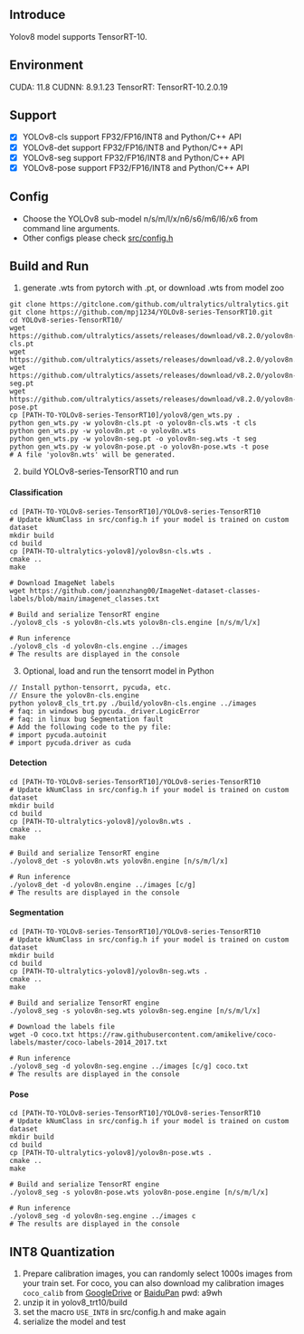 ## Introduce

Yolov8 model supports TensorRT-10.

## Environment

CUDA: 11.8
CUDNN: 8.9.1.23
TensorRT: TensorRT-10.2.0.19

## Support

* [x] YOLOv8-cls support FP32/FP16/INT8 and Python/C++ API
* [x] YOLOv8-det support FP32/FP16/INT8 and Python/C++ API
* [x] YOLOv8-seg support FP32/FP16/INT8 and Python/C++ API
* [x] YOLOv8-pose support FP32/FP16/INT8 and Python/C++ API

## Config

* Choose the YOLOv8 sub-model n/s/m/l/x/n6/s6/m6/l6/x6 from command line arguments.
* Other configs please check [src/config.h](src/config.h)

## Build and Run

1. generate .wts from pytorch with .pt, or download .wts from model zoo

```shell
git clone https://gitclone.com/github.com/ultralytics/ultralytics.git
git clone https://github.com/mpj1234/YOLOv8-series-TensorRT10.git
cd YOLOv8-series-TensorRT10/
wget https://github.com/ultralytics/assets/releases/download/v8.2.0/yolov8n-cls.pt
wget https://github.com/ultralytics/assets/releases/download/v8.2.0/yolov8n.pt
wget https://github.com/ultralytics/assets/releases/download/v8.2.0/yolov8n-seg.pt
wget https://github.com/ultralytics/assets/releases/download/v8.2.0/yolov8n-pose.pt
cp [PATH-TO-YOLOv8-series-TensorRT10]/yolov8/gen_wts.py .
python gen_wts.py -w yolov8n-cls.pt -o yolov8n-cls.wts -t cls
python gen_wts.py -w yolov8n.pt -o yolov8n.wts
python gen_wts.py -w yolov8n-seg.pt -o yolov8n-seg.wts -t seg
python gen_wts.py -w yolov8n-pose.pt -o yolov8n-pose.wts -t pose
# A file 'yolov8n.wts' will be generated.
```

2. build YOLOv8-series-TensorRT10 and run

#### Classification

```shell
cd [PATH-TO-YOLOv8-series-TensorRT10]/YOLOv8-series-TensorRT10
# Update kNumClass in src/config.h if your model is trained on custom dataset
mkdir build
cd build
cp [PATH-TO-ultralytics-yolov8]/yolov8sn-cls.wts .
cmake ..
make

# Download ImageNet labels
wget https://github.com/joannzhang00/ImageNet-dataset-classes-labels/blob/main/imagenet_classes.txt

# Build and serialize TensorRT engine
./yolov8_cls -s yolov8n-cls.wts yolov8n-cls.engine [n/s/m/l/x]

# Run inference
./yolov8_cls -d yolov8n-cls.engine ../images
# The results are displayed in the console
```

3. Optional, load and run the tensorrt model in Python
```shell
// Install python-tensorrt, pycuda, etc.
// Ensure the yolov8n-cls.engine
python yolov8_cls_trt.py ./build/yolov8n-cls.engine ../images
# faq: in windows bug pycuda._driver.LogicError
# faq: in linux bug Segmentation fault
# Add the following code to the py file:
# import pycuda.autoinit
# import pycuda.driver as cuda
```

#### Detection

```shell
cd [PATH-TO-YOLOv8-series-TensorRT10]/YOLOv8-series-TensorRT10
# Update kNumClass in src/config.h if your model is trained on custom dataset
mkdir build
cd build
cp [PATH-TO-ultralytics-yolov8]/yolov8n.wts .
cmake ..
make

# Build and serialize TensorRT engine
./yolov8_det -s yolov8n.wts yolov8n.engine [n/s/m/l/x]

# Run inference
./yolov8_det -d yolov8n.engine ../images [c/g]
# The results are displayed in the console
```

#### Segmentation

```shell
cd [PATH-TO-YOLOv8-series-TensorRT10]/YOLOv8-series-TensorRT10
# Update kNumClass in src/config.h if your model is trained on custom dataset
mkdir build
cd build
cp [PATH-TO-ultralytics-yolov8]/yolov8n-seg.wts .
cmake ..
make

# Build and serialize TensorRT engine
./yolov8_seg -s yolov8n-seg.wts yolov8n-seg.engine [n/s/m/l/x]

# Download the labels file
wget -O coco.txt https://raw.githubusercontent.com/amikelive/coco-labels/master/coco-labels-2014_2017.txt

# Run inference
./yolov8_seg -d yolov8n-seg.engine ../images [c/g] coco.txt
# The results are displayed in the console
```

#### Pose

```shell
cd [PATH-TO-YOLOv8-series-TensorRT10]/YOLOv8-series-TensorRT10
# Update kNumClass in src/config.h if your model is trained on custom dataset
mkdir build
cd build
cp [PATH-TO-ultralytics-yolov8]/yolov8n-pose.wts .
cmake ..
make

# Build and serialize TensorRT engine
./yolov8_seg -s yolov8n-pose.wts yolov8n-pose.engine [n/s/m/l/x]

# Run inference
./yolov8_seg -d yolov8n-seg.engine ../images c
# The results are displayed in the console
```

## INT8 Quantization
1. Prepare calibration images, you can randomly select 1000s images from your train set. For coco, you can also download my calibration images `coco_calib` from [GoogleDrive](https://drive.google.com/drive/folders/1s7jE9DtOngZMzJC1uL307J2MiaGwdRSI?usp=sharing) or [BaiduPan](https://pan.baidu.com/s/1GOm_-JobpyLMAqZWCDUhKg) pwd: a9wh
2. unzip it in yolov8_trt10/build
3. set the macro `USE_INT8` in src/config.h and make again
4. serialize the model and test
